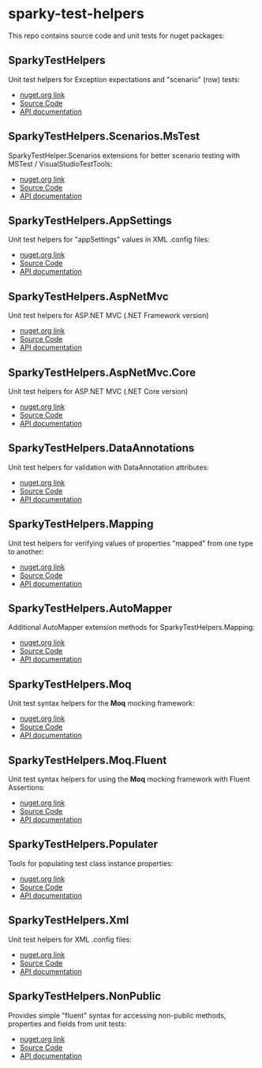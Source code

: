 # sparky-test-helpers
This repo contains source code and unit tests for nuget packages:

## SparkyTestHelpers
Unit test helpers for Exception expectations and "scenario" (row) tests:
* [nuget.org link](https://www.nuget.org/packages/SparkyTestHelpers/)
* [Source Code](/SparkyTestHelpers)
* [API documentation](/SparkyTestHelpers/api.md)
  
## SparkyTestHelpers.Scenarios.MsTest
SparkyTestHelper.Scenarios extensions for better scenario testing with MSTest / VisualStudioTestTools:
* [nuget.org link](https://www.nuget.org/packages/SparkyTestHelpers.Scenarios.MsTest/)
* [Source Code](/SparkyTestHelpers.Scenarios.MsTest)
* [API documentation](/SparkyTestHelpers.Scenarios.MsTest/api.md)

## SparkyTestHelpers.AppSettings
Unit test helpers for "appSettings" values in XML .config files:
* [nuget.org link](https://www.nuget.org/packages/SparkyTestHelpers.AppSettings/)
* [Source Code](/SparkyTestHelpers.AppSettings)
* [API documentation](/SparkyTestHelpers.AppSettings/api.md)

## SparkyTestHelpers.AspNetMvc
Unit test helpers for ASP.NET MVC (.NET Framework version)
* [nuget.org link](https://www.nuget.org/packages/SparkyTestHelpers.AspNetMvc/)
* [Source Code](/SparkyTestHelpers.AspNetMvc)
* [API documentation](/SparkyTestHelpers.AspNetMvc/api.md)

## SparkyTestHelpers.AspNetMvc.Core
Unit test helpers for ASP.NET MVC (.NET Core version)
* [nuget.org link](https://www.nuget.org/packages/SparkyTestHelpers.AspNetMvc.Core/)
* [Source Code](/SparkyTestHelpers.AspNetMvc.Core)
* [API documentation](/SparkyTestHelpers.AspNetMvc.Core/api.md)

## SparkyTestHelpers.DataAnnotations
Unit test helpers for validation with DataAnnotation attributes: 
* [nuget.org link](https://www.nuget.org/packages/SparkyTestHelpers.DataAnnotations/)
* [Source Code](/SparkyTestHelpers.DataAnnotations)
* [API documentation](/SparkyTestHelpers.DataAnnotations/api.md)

## SparkyTestHelpers.Mapping
Unit test helpers for verifying values of properties "mapped" from one type to another:
* [nuget.org link](https://www.nuget.org/packages/SparkyTestHelpers.Mapping/)
* [Source Code](/SparkyTestHelpers.Mapping)
* [API documentation](/SparkyTestHelpers.Mapping/api.md)

## SparkyTestHelpers.AutoMapper
Additional AutoMapper extension methods for SparkyTestHelpers.Mapping:
* [nuget.org link](https://www.nuget.org/packages/SparkyTestHelpers.AutoMapper/)
* [Source Code](/SparkyTestHelpers.AutoMapper)
* [API documentation](/SparkyTestHelpers.AutoMapper/api.md)

## SparkyTestHelpers.Moq
Unit test syntax helpers for the **Moq** mocking framework:
* [nuget.org link](https://www.nuget.org/packages/SparkyTestHelpers.Moq/)
* [Source Code](/SparkyTestHelpers.Moq)
* [API documentation](/SparkyTestHelpers.Moq/api.md)

## SparkyTestHelpers.Moq.Fluent
Unit test syntax helpers for using the **Moq** mocking framework with Fluent Assertions:
* [nuget.org link](https://www.nuget.org/packages/SparkyTestHelpers.Moq.Fluent/)
* [Source Code](/SparkyTestHelpers.Moq.Fluent)
* [API documentation](/SparkyTestHelpers.Moq.Fluent/api.md)

## SparkyTestHelpers.Populater
Tools for populating test class instance properties:
* [nuget.org link](https://www.nuget.org/packages/SparkyTestHelpers.Populater/)
* [Source Code](/SparkyTestHelpers.Populater)
* [API documentation](/SparkyTestHelpers.Populater/api.md)

## SparkyTestHelpers.Xml
Unit test helpers for XML .config files:
* [nuget.org link](https://www.nuget.org/packages/SparkyTestHelpers.Xml/)
* [Source Code](/SparkyTestHelpers.Xml)
* [API documentation](/SparkyTestHelpers.Xml/api.md)

## SparkyTestHelpers.NonPublic
Provides simple "fluent" syntax for accessing non-public methods, properties and fields from unit tests:
* [nuget.org link](https://www.nuget.org/packages/SparkyTestHelpers.NonPublic/)
* [Source Code](/SparkyTestHelpers.NonPublic)
* [API documentation](/SparkyTestHelpers.NonPublic/api.md)

